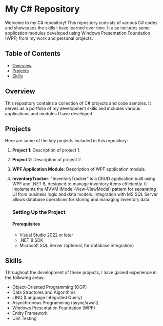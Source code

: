 # My C# Repository

Welcome to my C# repository! This repository consists of various C# codes and showcases the skills I have learned over time. It also includes some application modules developed using Windows Presentation Foundation (WPF) from my work and personal projects.

## Table of Contents

- [Overview](#overview)
- [Projects](#projects)
- [Skills](#skills)

## Overview

This repository contains a collection of C# projects and code samples. It serves as a portfolio of my development skills and includes various applications and modules I have developed.

## Projects

Here are some of the key projects included in this repository:

1. **Project 1**: Description of project 1.
2. **Project 2**: Description of project 2.
3. **WPF Application Module**: Description of WPF application module.
4. **InventoryTracker**: "InventoryTracker" is a CRUD application built using WPF and .NET 8, designed to manage inventory items efficiently. It implements the MVVM (Model-View-ViewModel) pattern for separating UI from business logic and data models. Integration with MS SQL Server allows database operations for storing and managing inventory data.

   ### Setting Up the Project

   #### Prerequisites
   - Visual Studio 2022 or later
   - .NET 8 SDK
   - Microsoft SQL Server (optional, for database integration)

## Skills

Throughout the development of these projects, I have gained experience in the following areas:

- Object-Oriented Programming (OOP)
- Data Structures and Algorithms
- LINQ (Language Integrated Query)
- Asynchronous Programming (async/await)
- Windows Presentation Foundation (WPF)
- Entity Framework
- Unit Testing
